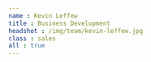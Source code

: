 ```yaml
---
name : Kevin Leffew
title : Business Development
headshot : /img/team/kevin-leffew.jpg
class : sales
all : true
---
```

